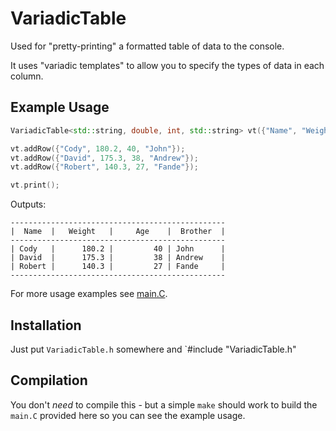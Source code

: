 # VariadicTable

Used for "pretty-printing" a formatted table of data to the console.

It uses "variadic templates" to allow you to specify the types of data in each column.

## Example Usage

```C++
VariadicTable<std::string, double, int, std::string> vt({"Name", "Weight", "Age", "Brother"});

vt.addRow({"Cody", 180.2, 40, "John"});
vt.addRow({"David", 175.3, 38, "Andrew"});
vt.addRow({"Robert", 140.3, 27, "Fande"});

vt.print();
```

Outputs:

```
------------------------------------------------
|  Name  |   Weight   |     Age    |  Brother  |
------------------------------------------------
| Cody   |      180.2 |         40 | John      |
| David  |      175.3 |         38 | Andrew    |
| Robert |      140.3 |         27 | Fande     |
------------------------------------------------
```

For more usage examples see [main.C](https://github.com/friedmud/variadic_table/blob/master/src/main.C).

## Installation

Just put `VariadicTable.h` somewhere and `#include "VariadicTable.h"

## Compilation

You don't _need_ to compile this - but a simple `make` should work to build the `main.C` provided here so you can see the example usage.